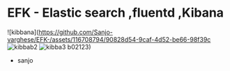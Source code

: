 # EFK - Elastic search ,fluentd ,Kibana
![kibbana](https://github.com/Sanjo-varghese/EFK-/assets/116708794/90828d54-9caf-4d52-be66-98f39c
![kibbab2](https://github.com/Sanjo-varghese/EFK-/assets/116708794/cca2d101-8d59-48bf-8087-858930df6628)
![kibba3](https://github.com/Sanjo-varghese/EFK-/assets/116708794/c8dcddc8-f15f-449d-b4c4-9a625bbb9807)
b02123)


- sanjo
